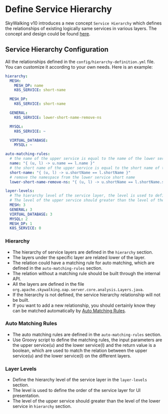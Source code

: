 # Define Service Hierarchy
SkyWalking v10 introduces a new concept `Service Hierarchy` which defines the relationships of existing logically same services in various layers.
The concept and design could be found [here](service-hierarchy.md).

## Service Hierarchy Configuration
All the relationships defined in the `config/hierarchy-definition.yml` file. You can customize it according to your own needs.
Here is an example:

```yaml
hierarchy:
  MESH:
    MESH_DP: name
    K8S_SERVICE: short-name

  MESH_DP:
    K8S_SERVICE: short-name

  GENERAL:
    K8S_SERVICE: lower-short-name-remove-ns

  MYSQL:
    K8S_SERVICE: ~

  VIRTUAL_DATABASE:
    MYSQL: ~

auto-matching-rules:
  # the name of the upper service is equal to the name of the lower service
  name: "{ (u, l) -> u.name == l.name }"
  # the short name of the upper service is equal to the short name of the lower service
  short-name: "{ (u, l) -> u.shortName == l.shortName }"
  # remove the namespace from the lower service short name
  lower-short-name-remove-ns: "{ (u, l) -> u.shortName == l.shortName.substring(0, l.shortName.lastIndexOf('.')) }"

layer-levels:
  # The hierarchy level of the service layer, the level is used to define the order of the service layer for UI presentation.
  # The level of the upper service should greater than the level of the lower service in `hierarchy` section.
  MESH: 3
  GENERAL: 3
  VIRTUAL_DATABASE: 3
  MYSQL: 2
  MESH_DP: 1
  K8S_SERVICE: 0
```

### Hierarchy
- The hierarchy of service layers are defined in the `hierarchy` section.
- The layers under the specific layer are related lower of the layer.
- The relation could have a matching rule for auto matching, which are defined in the `auto-matching-rules` section.
- The relation without a matching rule should be built through the internal API.
- All the layers are defined in the file `org.apache.skywalking.oap.server.core.analysis.Layers.java`.
- If the hierarchy is not defined, the service hierarchy relationship will not be built.
- If you want to add a new relationship, you should certainly know they can be matched automatically by [Auto Matching Rules](#auto-matching-rules).

### Auto Matching Rules
- The auto matching rules are defined in the `auto-matching-rules` section.
- Use Groovy script to define the matching rules, the input parameters are the upper service(u) and the lower service(l) and the return value is a boolean, 
which are used to match the relation between the upper service(u) and the lower service(l) on the different layers.

### Layer Levels
- Define the hierarchy level of the service layer in the `layer-levels` section.
- The level is used to define the order of the service layer for UI presentation.
- The level of the upper service should greater than the level of the lower service in `hierarchy` section.
